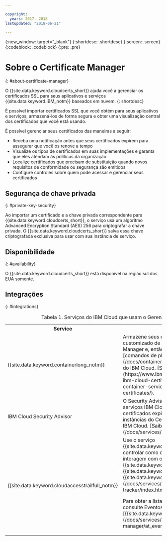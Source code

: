 ```yaml
---

copyright:
  years: 2017, 2018
lastupdated: "2018-06-21"

---
```

{:new_window: target="_blank"}
{:shortdesc: .shortdesc}
{:screen: .screen}
{:codeblock: .codeblock}
{:pre: .pre}

# Sobre o Certificate Manager
{: #about-certificate-manager}

O {{site.data.keyword.cloudcerts_short}} ajuda você a gerenciar os certificados SSL para seus aplicativos e serviços
{{site.data.keyword.IBM_notm}} baseados em nuvem.
{: shortdesc}

É possível importar certificados SSL que você obtém para seus aplicativos e serviços, armazená-los de forma segura e obter
uma visualização central dos certificados que você está usando.

É possível gerenciar seus certificados das maneiras a seguir:

* Receba uma notificação antes que seus certificados expirem para assegurar que você os renove a tempo
* Visualize os tipos de certificados em suas implementações e garanta que eles atendam às políticas da organização
* Localize certificados que precisam de substituição quando novos requisitos de conformidade ou segurança são emitidos
* Configure controles sobre quem pode acessar e gerenciar seus certificados

## Segurança de chave privada
{: #private-key-security}

Ao importar um certificado e a chave privada correspondente para {{site.data.keyword.cloudcerts_short}}, o
serviço usa um algoritmo Advanced Encryption Standard (AES) 256 para criptografar a chave privada. O {{site.data.keyword.cloudcerts_short}} salva essa chave criptografada exclusiva para usar com sua instância de serviço.

## Disponibilidade
{: #availability}

O {{site.data.keyword.cloudcerts_short}} está disponível na região sul dos EUA somente.

## Integrações
{: #integrations}
<table>
<caption> Tabela 1. Serviços do IBM Cloud que usam o Gerenciador de certificados</caption>
  <tr>
    <th> Service </th>
    <th> Descrição </th>
  </tr>
  <tr>
    <td>{{site.data.keyword.containerlong_notm}}</td>
    <td>Armazene seus certificados de domínio customizado de cluster do Kubernetes no Certificate Manager e, então, implemente-os usando os [comandos de plug-in do Kubernetes Service](/docs/containers/cs_cli_reference.html) para a CLI do IBM Cloud. [Saiba mais sobre essa integração](https://www.ibm.com/blogs/bluemix/2018/01/use-ibm-cloud-certificate-manager-ibm-cloud-container-service-deploy-custom-domain-tls-certificates/).</td>
  </tr>
  <tr>
    <td>IBM Cloud Security Advisor</td>
    <td>O Security Advisor centraliza os insights dos serviços IBM Cloud, incluindo a indicação de certificados expirados e prestes a expirar em instâncias do Certificate Manager em sua conta do IBM Cloud. [Saiba mais sobre o Security Advisor](/docs/services/security-advisor/index.html#index)</td>
  </tr><tr>
    <td>{{site.data.keyword.cloudaccesstrailfull_notm}}</td>
    <td>Use o serviço {{site.data.keyword.cloudaccesstrailfull}} para controlar como os usuários e os aplicativos interagem
com o serviço {{site.data.keyword.cloudcerts_long}} no {{site.data.keyword.Bluemix}}. [ Saiba mais sobre o  {{site.data.keyword.cloudaccesstrailshort}} ](/docs/services/cloud-activity-tracker/index.html#getting-started-with-cla). 
    <p>Para obter a lista de ações que geram um evento, consulte
Eventos do [{{site.data.keyword.cloudaccesstrailshort}}](/docs/services/certificate-manager/at_events.html#at_events).</p></td>
  </tr>
</table>
